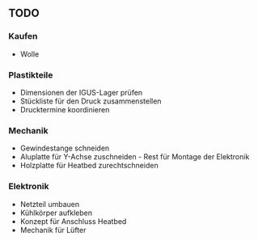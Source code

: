 ## TODO

### Kaufen
* Wolle

### Plastikteile

* Dimensionen der IGUS-Lager prüfen
* Stückliste für den Druck zusammenstellen
* Drucktermine koordinieren

### Mechanik

* Gewindestange schneiden
* Aluplatte für Y-Achse zuschneiden - Rest für Montage der Elektronik
* Holzplatte für Heatbed zurechtschneiden

### Elektronik

* Netzteil umbauen
* Kühlkörper aufkleben
* Konzept für Anschluss Heatbed
* Mechanik für Lüfter
